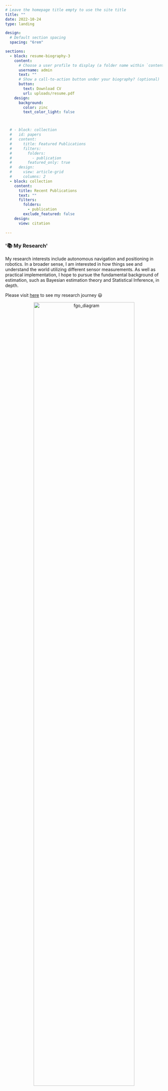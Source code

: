 ```yaml
---
# Leave the homepage title empty to use the site title
title: ""
date: 2022-10-24
type: landing

design:
  # Default section spacing
  spacing: "6rem"

sections:
  - block: resume-biography-3
    content:
      # Choose a user profile to display (a folder name within `content/authors/`)
      username: admin
      text: ""
      # Show a call-to-action button under your biography? (optional)
      button:
        text: Download CV
        url: uploads/resume.pdf
    design:
      background:
        color: zinc
        text_color_light: false



  # - block: collection
  #   id: papers
  #   content:
  #     title: Featured Publications
  #     filters:
  #       folders:
  #         - publication
  #       featured_only: true
  #   design:
  #     view: article-grid
  #     columns: 2
  - block: collection
    content:
      title: Recent Publications
      text: ""
      filters:
        folders:
          - publication
        exclude_featured: false
    design:
      view: citation
  
---
```



### '📚 My Research'

My research interests include autonomous navigation and positioning in robotics. In a broader sense, I am interested in how things see and understand the world utilizing different sensor measurements. As well as practical implementation, I hope to pursue the fundamental background of estimation, such as Bayesian estimation theory and Statistical Inference, in depth.
         
Please visit [here](https://jaeryounglee.github.io/research-areas/) to see my research journey 😃

<div style="text-align: center;">
  <img src="../../media/estimation_diagram2.jpg" alt="fgo_diagram" width="80%" height="auto">
</div>
